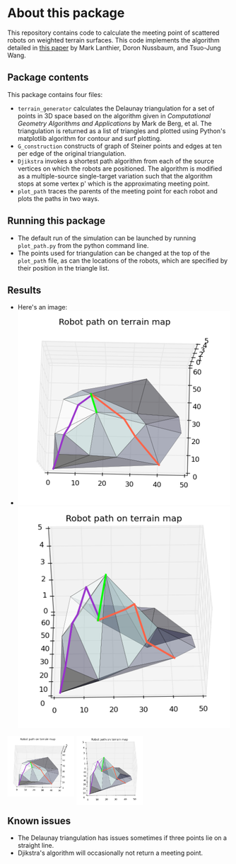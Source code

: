 About this package
=================

This repository contains code to calculate the meeting point of scattered robots on weighted terrain surfaces. This code implements the algorithm detailed in [this paper](http://people.scs.carleton.ca/~lanthier/personal/cv/CATS2005_8.5x11.pdf) by Mark Lanthier, Doron Nussbaum, and Tsuo-Jung Wang.

## Package contents ##
This package contains four files:
- `terrain_generator` calculates the Delaunay triangulation for a set of points in 3D space based on the algorithm given in *Computational Geometry Algorithms and Applications* by Mark de Berg, et al. The triangulation is returned as a list of triangles and plotted using Python's matplotlib algorithm for contour and surf plotting.
- `G_construction` constructs of graph of Steiner points and edges at ten per edge of the original triangulation.
- `Djikstra` invokes a shortest path algorithm from each of the source vertices on which the robots are positioned. The algorithm is modified as a multiple-source single-target variation such that the algorithm stops at some vertex p' which is the approximating meeting point.
- `plot_path` traces the parents of the meeting point for each robot and plots the paths in two ways.

## Running this package ##
- The default run of the simulation can be launched by running `plot_path.py` from the python command line.
- The points used for triangulation can be changed at the top of the `plot_path` file, as can the locations of the robots, which are specified by their position in the triangle list.

## Results ##
- Here's an image: 
- ![text](https://raw.githubusercontent.com/rikkimelissa/scattered-robots-meeting-point/master/src/p11.png) ![text2](https://raw.githubusercontent.com/rikkimelissa/scattered-robots-meeting-point/master/src/p12.png)
<img src="https://raw.githubusercontent.com/rikkimelissa/scattered-robots-meeting-point/master/src/p11.png" style="float: left; width: 30%; margin-right: 1%; margin-bottom: 0.5em;">
<img src="https://raw.githubusercontent.com/rikkimelissa/scattered-robots-meeting-point/master/src/p12.png" style="float: left; width: 30%; margin-right: 1%; margin-bottom: 0.5em;">
<p style="clear: both;">

## Known issues ##
- The Delaunay triangulation has issues sometimes if three points lie on a straight line.
- Djikstra's algorithm will occasionally not return a meeting point.


